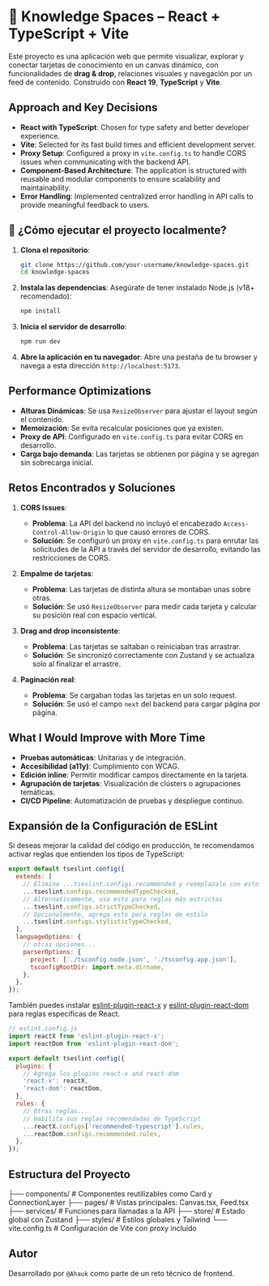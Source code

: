 # 🧠 Knowledge Spaces – React + TypeScript + Vite

Este proyecto es una aplicación web que permite visualizar, explorar y conectar tarjetas de conocimiento en un canvas dinámico, con funcionalidades de **drag & drop**, relaciones visuales y navegación por un feed de contenido. Construido con **React 19**, **TypeScript** y **Vite**.

## Approach and Key Decisions

- **React with TypeScript**: Chosen for type safety and better developer experience.
- **Vite**: Selected for its fast build times and efficient development server.
- **Proxy Setup**: Configured a proxy in `vite.config.ts` to handle CORS issues when communicating with the backend API.
- **Component-Based Architecture**: The application is structured with reusable and modular components to ensure scalability and maintainability.
- **Error Handling**: Implemented centralized error handling in API calls to provide meaningful feedback to users.

## 🚀 ¿Cómo ejecutar el proyecto localmente?

1. **Clona el repositorio**:

   ```bash
   git clone https://github.com/your-username/knowledge-spaces.git
   cd knowledge-spaces
   ```

2. **Instala las dependencias**:
   Asegúrate de tener instalado Node.js (v18+ recomendado):

   ```bash
   npm install
   ```

3. **Inicia el servidor de desarrollo**:

   ```bash
   npm run dev
   ```

4. **Abre la aplicación en tu navegador**:
   Abre una pestaña de tu browser y navega a esta dirección `http://localhost:5173`.

## Performance Optimizations

- **Alturas Dinámicas**: Se usa `ResizeObserver` para ajustar el layout según el contenido.
- **Memoización**: Se evita recalcular posiciones que ya existen.
- **Proxy de API**: Configurado en `vite.config.ts` para evitar CORS en desarrollo.
- **Carga bajo demanda**: Las tarjetas se obtienen por página y se agregan sin sobrecarga inicial.

## Retos Encontrados y Soluciones

1. **CORS Issues**:

   - **Problema**: La API del backend no incluyó el encabezado `Access-Control-Allow-Origin` lo que causó errores de CORS.
   - **Solución**: Se configuró un proxy en `vite.config.ts` para enrutar las solicitudes de la API a través del servidor de desarrollo, evitando las restricciones de CORS.

2. **Empalme de tarjetas**:

   - **Problema**: Las tarjetas de distinta altura se montaban unas sobre otras.
   - **Solución**: Se usó `ResizeObserver` para medir cada tarjeta y calcular su posición real con espacio vertical.

3. **Drag and drop inconsistente**:

   - **Problema**: Las tarjetas se saltaban o reiniciaban tras arrastrar.
   - **Solución**: Se sincronizó correctamente con Zustand y se actualiza solo al finalizar el arrastre.

4. **Paginación real**:
   - **Problema**: Se cargaban todas las tarjetas en un solo request.
   - **Solución**: Se usó el campo `next` del backend para cargar página por página.

## What I Would Improve with More Time

- **Pruebas automáticas**: Unitarias y de integración.
- **Accesibilidad (a11y)**: Cumplimiento con WCAG.
- **Edición inline**: Permitir modificar campos directamente en la tarjeta.
- **Agrupación de tarjetas**: Visualización de clústers o agrupaciones temáticas.
- **CI/CD Pipeline**: Automatización de pruebas y despliegue continuo.

## Expansión de la Configuración de ESLint

Si deseas mejorar la calidad del código en producción, te recomendamos activar reglas que entienden los tipos de TypeScript:

```js
export default tseslint.config({
  extends: [
    // Elimina ...tseslint.configs.recommended y reemplazalo con esto
    ...tseslint.configs.recommendedTypeChecked,
    // Alternativamente, usa esto para reglas más estrictas
    ...tseslint.configs.strictTypeChecked,
    // Opcionalmente, agrega esto para reglas de estilo
    ...tseslint.configs.stylisticTypeChecked,
  ],
  languageOptions: {
    // otras opciones...
    parserOptions: {
      project: ['./tsconfig.node.json', './tsconfig.app.json'],
      tsconfigRootDir: import.meta.dirname,
    },
  },
});
```

También puedes instalar [eslint-plugin-react-x](https://github.com/Rel1cx/eslint-react/tree/main/packages/plugins/eslint-plugin-react-x) y [eslint-plugin-react-dom](https://github.com/Rel1cx/eslint-react/tree/main/packages/plugins/eslint-plugin-react-dom) para reglas específicas de React.

```js
// eslint.config.js
import reactX from 'eslint-plugin-react-x';
import reactDom from 'eslint-plugin-react-dom';

export default tseslint.config({
  plugins: {
    // Agrega los plugins react-x and react-dom
    'react-x': reactX,
    'react-dom': reactDom,
  },
  rules: {
    // Otras reglas...
    // Habilita sus reglas recomendadas de TypeScript
    ...reactX.configs['recommended-typescript'].rules,
    ...reactDom.configs.recommended.rules,
  },
});
```

## Estructura del Proyecto

├── components/ # Componentes reutilizables como Card y ConnectionLayer
├── pages/ # Vistas principales: Canvas.tsx, Feed.tsx
├── services/ # Funciones para llamadas a la API
├── store/ # Estado global con Zustand
├── styles/ # Estilos globales y Tailwind
└── vite.config.ts # Configuración de Vite con proxy incluido

## Autor

Desarrollado por `@Ahauk` como parte de un reto técnico de frontend.
